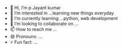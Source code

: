 - 👋 Hi, I’m p Jayant kumar
- 👀 I’m interested in ...learning new things everyday
- 🌱 I’m currently learning ...python, web development
- 💞️ I’m looking to collaborate on ...
- 📫 How to reach me ...
- 😄 Pronouns: ...
- ⚡ Fun fact: ... 

<!---
Jayantkumar8263/Jayantkumar8263 is a ✨ special ✨ repository because its `README.md` (this file) appears on your GitHub profile.
You can click the Preview link to take a look at your changes.
--->
